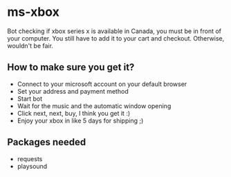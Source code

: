 # ms-xbox
Bot checking if xbox series x is available in Canada, you must be in front of your computer. You still have to add it to your cart and checkout. Otherwise, wouldn't be fair.

## How to make sure you get it?
* Connect to your microsoft account on your default browser
* Set your address and payment method
* Start bot
* Wait for the music and the automatic window opening
* Click next, next, buy, I think you get it :)
* Enjoy your xbox in like 5 days for shipping ;)

## Packages needed
* requests
* playsound

